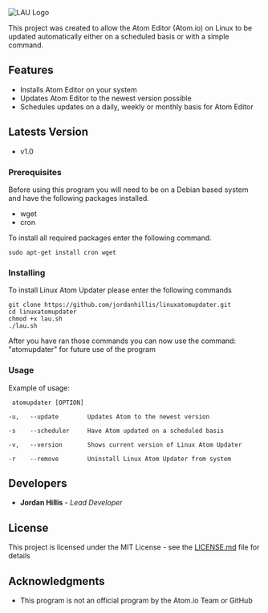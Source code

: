 ![LAU Logo](https://jordanhillis.com/images/github/lau/logo.png)

This project was created to allow the Atom Editor (Atom.io) on Linux to be updated automatically either on a scheduled basis or with a simple command.

## Features

* Installs Atom Editor on your system
* Updates Atom Editor to the newest version possible
* Schedules updates on a daily, weekly or monthly basis for Atom Editor

## Latests Version

* v1.0

### Prerequisites

Before using this program you will need to be on a Debian based system and have the following packages installed.
* wget
* cron

To install all required packages enter the following command.

```
sudo apt-get install cron wget
```

### Installing

To install Linux Atom Updater please enter the following commands

```
git clone https://github.com/jordanhillis/linuxatomupdater.git
cd linuxatomupdater
chmod +x lau.sh
./lau.sh
```

After you have ran those commands you can now use the command: "atomupdater" for future use of the program

### Usage

Example of usage:
```
 atomupdater [OPTION]

-u,   --update        Updates Atom to the newest version

-s    --scheduler     Have Atom updated on a scheduled basis

-v,   --version       Shows current version of Linux Atom Updater

-r    --remove        Uninstall Linux Atom Updater from system
```

## Developers

* **Jordan Hillis** - *Lead Developer*

## License

This project is licensed under the MIT License - see the [LICENSE.md](LICENSE.md) file for details

## Acknowledgments

* This program is not an official program by the Atom.io Team or GitHub
